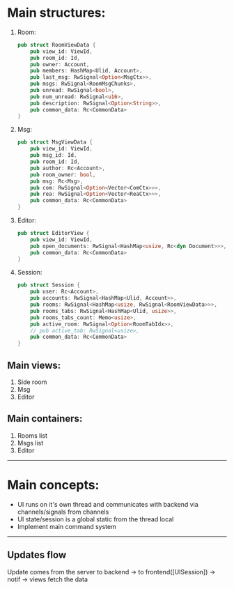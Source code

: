 # Main structures:
1. Room:
    ```rust
    pub struct RoomViewData {
        pub view_id: ViewId,
        pub room_id: Id,
        pub owner: Account,
        pub members: HashMap<Ulid, Account>,
        pub last_msg: RwSignal<Option<MsgCtx>>,
        pub msgs: RwSignal<RoomMsgChunks>,
        pub unread: RwSignal<bool>,
        pub num_unread: RwSignal<u16>,
        pub description: RwSignal<Option<String>>,
        pub common_data: Rc<CommonData>
    }
    ```
2. Msg:
    ```rust
    pub struct MsgViewData {
        pub view_id: ViewId,
        pub msg_id: Id,
        pub room_id: Id,
        pub author: Rc<Account>,
        pub room_owner: bool,
        pub msg: Rc<Msg>,
        pub com: RwSignal<Option<Vector<ComCtx>>>,
        pub rea: RwSignal<Option<Vector<ReaCtx>>>,
        pub common_data: Rc<CommonData>
    }
    ```
3. Editor:
    ```rust
    pub struct EditorView {
        pub view_id: ViewId,
        pub open_documents: RwSignal<HashMap<usize, Rc<dyn Document>>>,
        pub common_data: Rc<CommonData>
    }
    ```
4. Session:
    ```rust
    pub struct Session {
        pub user: Rc<Account>,
        pub accounts: RwSignal<HashMap<Ulid, Account>>,
        pub rooms: RwSignal<HashMap<usize, RwSignal<RoomViewData>>>,
        pub rooms_tabs: RwSignal<HashMap<Ulid, usize>>,
        pub rooms_tabs_count: Memo<usize>,
        pub active_room: RwSignal<Option<RoomTabIdx>>,
        // pub active_tab: RwSignal<usize>,
        pub common_data: Rc<CommonData>
    }
    ```

## Main views:
1. Side room
2. Msg
3. Editor

## Main containers:
1. Rooms list
2. Msgs list
3. Editor

------------
# Main concepts:
- UI runs on it's own thread and communicates with backend via channels/signals from channels
- UI state/session is a global static from the thread local
- Implement main command system

----------
## Updates flow
Update comes from the server to backend -> to frontend([UISession]) -> notif -> views fetch the data
